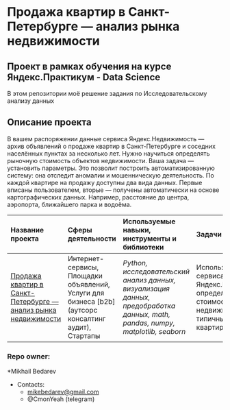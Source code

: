 # Продажа квартир в Санкт-Петербурге — анализ рынка недвижимости 
## Проект в рамках обучения на курсе Яндекс.Практикум - Data Science

В этом репозитории моё решение задания по Исследовательскому анализу данных

## Описание проекта
В вашем распоряжении данные сервиса Яндекс.Недвижимость — архив объявлений о продаже квартир 
в Санкт-Петербурге и соседних населённых пунктах за несколько лет. Нужно научиться определять рыночную стоимость объектов недвижимости. 
Ваша задача — установить параметры. Это позволит построить автоматизированную систему: она отследит аномалии и мошенническую деятельность.
По каждой квартире на продажу доступны два вида данных. Первые вписаны пользователем, вторые — получены автоматически на основе картографических данных. 
Например, расстояние до центра, аэропорта, ближайшего парка и водоёма.  

| Название проекта | Сферы деятельности | Используемые навыки, инструменты и библиотеки| Задачи проекта |
| :---------------------- | :---------------------- | :---------------------- |:---------------------- |
| [Продажа квартир в Санкт-Петербурге — анализ рынка недвижимости](real_estate_analysis) | Интернет-сервисы, Площадки объявлений, Услуги для бизнеса [b2b] (аутсорс консалтинг аудит), Стартапы | *Python, исследовательский анализ данных, визуализация данных, предобработка данных, math,  pandas, numpy, matplotlib, seaborn* |Используя данные сервиса Яндекс.Недвижимость, определить рыночную стоимость объектов недвижимости и типичные параметры квартир |


### Repo owner: ###
*Mikhail Bedarev  
* Contacts:    
   - mikebedarev@gmail.com  
   - @CmonYeah (telegram)